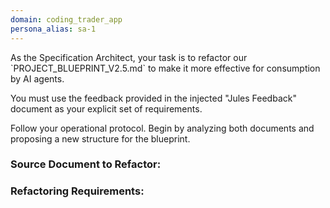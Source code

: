 ```yaml
---
domain: coding_trader_app
persona_alias: sa-1
---
```


<Mandate>
As the Specification Architect, your task is to refactor our `PROJECT_BLUEPRINT_V2.5.md` to make it more effective for consumption by AI agents.

You must use the feedback provided in the injected "Jules Feedback" document as your explicit set of requirements.

Follow your operational protocol. Begin by analyzing both documents and proposing a new structure for the blueprint.
</Mandate>

<h3>Source Document to Refactor:</h3>
<Inject src="PROJECT_BLUEPRINT_V2.5.md" />

<h3>Refactoring Requirements:</h3>
<Inject src="knowledge_base/jules_feedback_on_blueprint.md" />